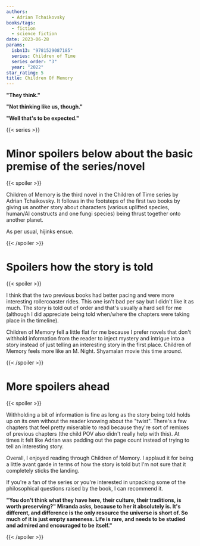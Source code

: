 ```yaml
---
authors:
  - Adrian Tchaikovsky
books/tags:
  - fiction
  - science fiction
date: 2023-06-28
params:
  isbn13: "9781529087185"
  series: Children of Time
  series_order: "3"
  year: "2022"
star_rating: 5
title: Children Of Memory
---
```


**"They think."**

**"Not thinking like us, though."**

**"Well that's to be expected."**

<!--more-->

{{< series >}}

# Minor spoilers below about the basic premise of the series/novel

{{< spoiler >}}

Children of Memory is the third novel in the Children of Time series by Adrian Tchaikovsky. It follows in the footsteps of the first two books by giving us another story about characters (various uplifted species, human/AI constructs and one fungi species) being thrust together onto another planet.

As per usual, hijinks ensue.

{{< /spoiler >}}

# Spoilers how the story is told

{{< spoiler >}}

I think that the two previous books had better pacing and were more interesting rollercoaster rides. This one isn't bad per say but I didn't like it as much. The story is told out of order and that's usually a hard sell for me (although I did appreciate being told when/where the chapters were taking place in the timeline).

Children of Memory fell a little flat for me because I prefer novels that don't withhold information from the reader to inject mystery and intrigue into a story instead of just telling an interesting story in the first place. Children of Memory feels more like an M. Night. Shyamalan movie this time around.

{{< /spoiler >}}

# More spoilers ahead

{{< spoiler >}}

Withholding a bit of information is fine as long as the story being told holds up on its own without the reader knowing about the "twist". There's a few chapters that feel pretty miserable to read because they're sort of remixes of previous chapters (the child POV also didn't really help with this). At times it felt like Adrian was padding out the page count instead of trying to tell an interesting story.

Overall, I enjoyed reading through Children of Memory. I applaud it for being a little avant garde in terms of how the story is told but I'm not sure that it completely sticks the landing.

If you're a fan of the series or you're interested in unpacking some of the philosophical questions raised by the book, I can recommend it.

**"You don't think what they have here, their culture, their traditions, is worth preserving?" Miranda asks, because to her it absolutely is. It's different, and difference is the only resource the universe is short of. So much of it is just empty sameness. Life is rare, and needs to be studied and admired and encouraged to be itself."**

{{< /spoiler >}}
